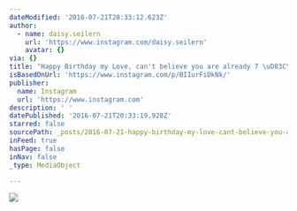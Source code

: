 ```yaml
---
dateModified: '2016-07-21T20:33:12.623Z'
author:
  - name: daisy.seilern
    url: 'https://www.instagram.com/daisy.seilern'
    avatar: {}
via: {}
title: "Happy Birthday my Love, can't believe you are already 7 \uD83C\uDF82\uD83C\uDF89\uD83D\uDC99"
isBasedOnUrl: 'https://www.instagram.com/p/BIIurFiDkNk/'
publisher:
  name: Instagram
  url: 'https://www.instagram.com'
description: ' '
datePublished: '2016-07-21T20:33:19.928Z'
starred: false
sourcePath: _posts/2016-07-21-happy-birthday-my-love-cant-believe-you-are-already-7.md
inFeed: true
hasPage: false
inNav: false
_type: MediaObject

---
```

![ ](https://scontent.cdninstagram.com/t51.2885-15/s640x640/sh0.08/e35/13707166_278703079163802_1974612347_n.jpg?ig_cache_key=MTI5OTQ5Mzc2MzUxMzQ2Nzc0OA%3D%3D.2)